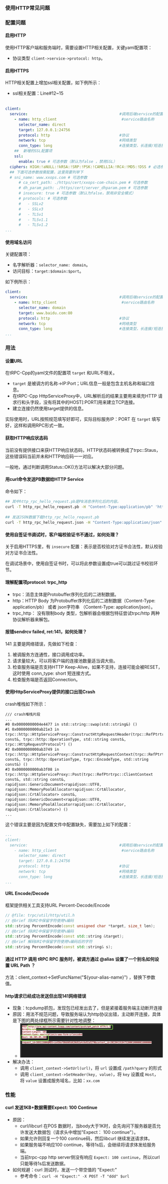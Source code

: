 ### 使用HTTP常见问题

### 配置问题

#### 启用HTTP

使用HTTP客户端和服务端时，需要设置HTTP相关配置，关键yaml配置项：

- 协议类型 `client->service->protocol: http`。

#### 启用HTTPS

HTTP相关配置上增加ssl相关配置，如下例所示：

- ssl相关配置：Line#12~15

```yaml

client:
  service:                                         #调用后端service的配置
    - name: http_client                             #service路由名称
      selector_name: direct
      target: 127.0.0.1:24756
      protocol: http                               #协议
      network: tcp                                 #网络类型
      conn_type: long                              #连接类型，长连接/短连接
    ##  新增的SSL配置项
    ssl:
      enable: true # 可选参数（默认为false ，禁用SSL）
  ciphers: HIGH:!aNULL:!kRSA:!SRP:!PSK:!CAMELLIA:!RC4:!MD5:!DSS # 必选参数
  ## 下面可选参数按需配置，这里简要列举下
  # sni_name: www.xxops.com # 可选参数
      # ca_cert_path: ./https/cert/xxops-com-chain.pem # 可选参数
      # dh_param_path: ./https/cert/server_dhparam.pem # 可选参数
      # insecure: true # 可选参数（默认为false，禁用非安全模式）
      # protocols: # 可选参数
      #   - SSLv2
      #   - SSLv3
      #   - TLSv1
      #   - TLSv1.1
      #   - TLSv1.2
...
```

#### 使用域名访问

关键配置项：

- 名字解析器：`selector_name: domain`。
- 访问目标：`target:$domain:$port`。

如下例所示：

```yaml
client:
  service:                                         #调用后端service的配置
    - name: http_client                             #service路由名称
      selector_name: domain
      target: www.baidu.com:80
      protocol: http                               #协议
      network: tcp                                 #网络类型
      conn_type: long                              #连接类型，长连接/短连接
...
```

### 用法

#### 设置URL

在tRPC-Cpp的yaml文件的配置项 `target` 和URL不相关。

- `target` 是被调方的名称→IP:Port；URL信息一般是包含主机名称和端口信息。
- 在tRPC-Cpp HttpServiceProxy中，URL解析后的结果主要用来填充HTTP 请求行和头字段，没有将其中的HOST\[:PORT\]用来建立TCP连接。
- 建立连接仍然使用target提供的信息。

实际使用时，URL按照规范填写好即可，实际目标服务IP：PORT 在 `target` 填写好，这样和调用RPC形式一致。

#### 获取HTTP响应状态码

当前没有提供接口来获HTTP响应状态码，HTTP状态码被转换成了trpc::Staus，这些错误码当前并未和HTTP响应码一一对应。

一般地，通过判断调用Status::OK()方法可以解决大部分问题。

#### 用curl命令发送PB数据给HTTP Service

命令如下：

```bash
## 其中http_rpc_hello_request.pb是PB消息序列化后的内容。
curl -T http_rpc_hello_request.pb -H "Content-Type:application/pb" 'http://127.0.0.1:24756/trpc.test.httpserver.Greeter/SayHello'

## 发送JSON数据下载http_rpc_hello_request.pb
curl -T http_rpc_hello_request.json -H "Content-Type:application/json" 'http://127.0.0.1:24756/trpc.test.httpserver.Greeter/SayHello'
```

#### 使用自签证书调试时，客户端校验证书不通过，如何处理？

关于启用HTTPS里，有 `insecure` 配置：表示是否校验对方证书合法性，默认校验对方证书合法性。

在调试场景中，使用自签证书时，可以将此参数设置成true可以跳过证书校验环节。

#### 理解配置项protocol: trpc_http

- trpc：消息主体是Protobuffer序列化后的二进制数据。
- http：HTTP Body 为Protobuffer序列化后的二进制数据（Content-Type: application/pb） 或者 json字符串 （Content-Type: application/json）。
- trpc_http： 没有限制body 类型，包解析器会根据包特征尝试trpc/http 两种协议解析器来解包。

#### 报错sendrcv failed, ret:141，如何处理？

141 主要是网络错误，先做如下检查：

1. 被调服务方连通性，接口调用成功率。
2. 请求量较大，可以将客户端的连接池数量适当调大些。
3. 检查服务端是否支持HTTP Keep-Alive，如果不支持，连接可能会被RESET，这时使用 conn_type: short 短连接方式。
4. 检查服务端是否返回Connection。

#### 使用HttpServiceProxy提供的接口出现Crash

crash堆栈如下所示：

```text
/// crash堆栈片段
...
#0 0x00000000004e4477 in std::string::swap(std::string&) ()
#1 0x0000000000ab21e3 in trpc::http::HttpServiceProxy::ConstructHttpRequestHeader(trpc::RefPtrtrpc::ClientContext const&, trpc::http::OperationType, std::string const&, trpc::HttpRequestProtocol*) ()
#2 0x0000000000ab3749 in trpc::http::HttpServiceProxy::ConstructHttpRequestContext(trpc::RefPtrtrpc::ClientContext const&, trpc::http::OperationType, trpc::EncodeType, std::string const&) ()
#3 0x0000000000ab3f08 in trpc::http::HttpServiceProxy::Post(trpc::RefPtrtrpc::ClientContext const&, std::string const&, rapidjson::GenericDocument<rapidjson::UTF8, rapidjson::MemoryPoolAllocatorrapidjson::CrtAllocator, rapidjson::CrtAllocator> const&, rapidjson::GenericDocument<rapidjson::UTF8, rapidjson::MemoryPoolAllocatorrapidjson::CrtAllocator, rapidjson::CrtAllocator>) ()
...
```

这个错误主要是因为配置文件中配置缺失，需要加上如下的配置：

```yaml
...
client:
  service:                                         #调用后端service的配置
    - name: http_client                             #service路由名称
      selector_name: direct
      target: 127.0.0.1:24756
      protocol: http                               #协议
      network: tcp                                 #网络类型
      conn_type: long                              #连接类型，长连接/短连接
...
```

#### URL Encode/Decode

框架提供相关工具支持URL Percent-Decode/Encode

```c++
// @file: trpc/util/http/util.h
// @brief 将URI中保留字符使用%编码
std::string PercentEncode(const unsigned char *target, size_t len);
// @brief 将URI中保留字符使用%编码
std::string PercentEncode(const std::string &target);
// @brief 解码URI中保留字符使用%编码后的字符
std::string PercentDecode(const std::string& s);
```

#### 通过 HTTP 调用 tRPC RPC 服务时，被调方通过 @alias 设置了一个别名如何设置 URL Path ？

方法：client_context->SetFuncName("${your-alias-name}") ，替换下参数值。

#### http请求已经成功发送但出现141网络错误

- 现象：tcpdump抓包，发现包已经发出去了，但是紧接着服务端主动断开连接
- 原因：用法不规范问题，导致服务端认为http协议出错，主动断开连接，具体是下图的两处绿框所示需要针对性地调整：
  - ![http wrong usage](../../images/faq/http_problem_wrong_usage.png)
- 解决办法：
  - 调用 `client_context->SetUrl(url)`，将 `url` 设置成 `/path?query` 的形式
  - 调用 `client_context->SetHeader(key, value)`，将 `key` 设置成 `Host`，将 `value` 设置成服务域名，比如：`xx.com`

### 性能

#### curl 发送1KB+数据需要Expect: 100 Continue

- 原因：
  - curl/libcurl 在POS 数据时，当body大于1K时，会先询问下服务器是否允许发送大数据包（请求头中增加"Expect： 100 continue"）。
  - 如果允许则回复一个100 continue码，然后libcurl 继续发送请求体。
  - 如果服务端不响应100 continue，等待1s后，会继续将请求体发给服务端。
  - 当前trpc-cpp http server侧没有响应 `Expect: 100 continue`，所以curl只能等待1s后发送数据。
- 如何规避：curl 测试时，发送一个带空值的 "Expect:"
  - 参考命令：`curl -H "Expect:" -X POST -T "ddd" $url`

